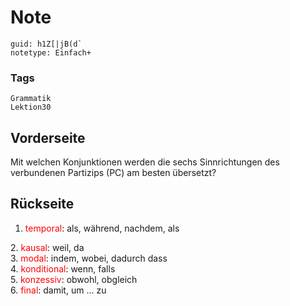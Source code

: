 # Note
```
guid: h1Z[|jB(d`
notetype: Einfach+
```

### Tags
```
Grammatik
Lektion30
```

## Vorderseite
Mit welchen Konjunktionen werden die sechs Sinnrichtungen des verbundenen Partizips (PC) am besten übersetzt?

## Rückseite
1. <font color="#ff0000">temporal</font>: als, während, nachdem, als<div>
</div><div>2. <font color="#ff0000">kausal</font>: weil, da</div><div>
</div><div>3. <font color="#ff0000">modal</font>: indem, wobei, dadurch dass</div><div>
</div><div>4. <font color="#ff0000">konditional</font>: wenn, falls</div><div>
</div><div>5. <font color="#ff0000">konzessiv</font>: obwohl, obgleich</div><div>
</div><div>6. <font color="#ff0000">final</font>: damit, um ... zu</div>
